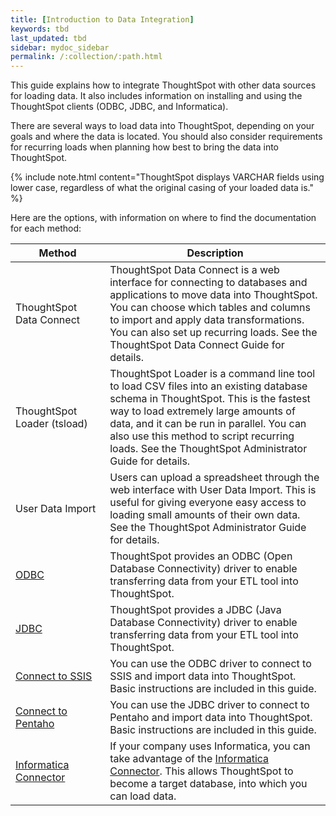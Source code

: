 ```yaml
---
title: [Introduction to Data Integration]
keywords: tbd
last_updated: tbd
sidebar: mydoc_sidebar
permalink: /:collection/:path.html
---
```

This guide explains how to integrate ThoughtSpot with other data sources for loading data. It also includes information on installing and using the ThoughtSpot clients (ODBC, JDBC, and Informatica).

There are several ways to load data into ThoughtSpot, depending on your goals and where the data is located. You should also consider requirements for recurring loads when planning how best to bring the data into ThoughtSpot.

{% include note.html content="ThoughtSpot displays VARCHAR fields using lower case, regardless of what the original casing of your loaded data is." %}

Here are the options, with information on where to find the documentation for each method:

<table>
<colgroup>
   <col style="width:30%" />
   <col style="width:70%" />
</colgroup>
  <thead>
    <tr>
      <th>Method</th>
      <th>Description</th>
    </tr>
  </thead>
  <tbody>
    <tr>
      <td>ThoughtSpot Data Connect</td>
      <td>ThoughtSpot Data Connect is a web interface for connecting to databases and applications to move data into ThoughtSpot. You can choose which tables and columns to import and apply data transformations. You can also set up recurring loads. See the ThoughtSpot Data Connect Guide for details.</td>
    </tr>
    <tr>
      <td>ThoughtSpot Loader (tsload)</td>
      <td>ThoughtSpot Loader is a command line tool to load CSV files into an existing database schema in ThoughtSpot. This is the fastest way to load extremely large amounts of data, and it can be run in parallel. You can also use this method to script recurring loads. See the ThoughtSpot Administrator Guide for details.</td>
    </tr>
    <tr>
      <td>User Data Import</td>
      <td>Users can upload a spreadsheet through the web interface with User Data Import. This is useful for giving everyone easy access to loading small amounts of their own data. See the ThoughtSpot Administrator Guide for details.</td>
    </tr>
    <tr>
      <td><a href="/data-integrate/clients/about-odbc.html">ODBC</a></td>
      <td>ThoughtSpot provides an ODBC (Open Database Connectivity) driver to enable transferring data from your ETL tool into ThoughtSpot.</td>
    </tr>
    <tr>
      <td><a href="/data-integrate/clients/about-jdbc-driver.html">JDBC</a></td>
      <td>ThoughtSpot provides a JDBC (Java Database Connectivity) driver to enable transferring data from your ETL tool into ThoughtSpot.</td>
    </tr>
    <tr>
      <td><a href="/data-integrate/ssis/about-ssis.html">Connect to SSIS</a></td>
      <td>You can use the ODBC driver to connect to SSIS and import data into ThoughtSpot. Basic instructions are included in this guide.</td>
    </tr>
    <tr>
      <td><a href="/data-integrate/pentaho/about-pentaho.html">Connect to Pentaho</a></td>
      <td>You can use the JDBC driver to connect to Pentaho and import data into ThoughtSpot. Basic instructions are included in this guide.</td>
    </tr>
    <tr>
      <td><a href="/data-integrate/clients/about-informatica.html">Informatica Connector</a></td>
      <td>If your company uses Informatica, you can take advantage of the <a href="/data-integrate/clients/about-informatica.html">Informatica Connector</a>. This allows ThoughtSpot to become a target database, into which you can load data.</td>
    </tr>
  </tbody>
</table>
